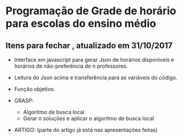 # Programação de Grade de horário para escolas do ensino médio

## Itens para fechar , atualizado em 31/10/2017

- Interface em javascript para gerar Json de horários disponíveis e horários de não-preferência de n professores.
- Leitura do Json acima e transferência para as variáveis do código.
- Função objetivo.

- GRASP:
	- Algoritmo de busca local
	- Gerar n soluções e aplicar o algoritmo de busca local

- ARTIGO: (parte do artigo já está nas apresentações feitas)
